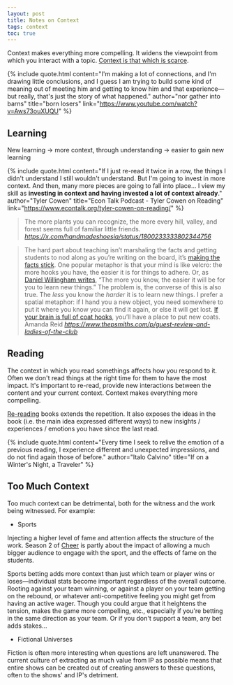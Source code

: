 ```yaml
---
layout: post
title: Notes on Context
tags: context
toc: true
---
```


Context makes everything more compelling. It widens the viewpoint from which you interact with a topic. [Context is that which is scarce](https://marginalrevolution.com/marginalrevolution/2021/12/context-is-that-which-is-scarce.html).

{% include quote.html 
  content="I'm making a lot of connections, and I'm drawing little conclusions, and I guess I am trying to build some kind of meaning out of meeting him and getting to know him and that experience—but really, that's just the story of what happened."
  author="nor gather into barns"
  title="born losers"
  link="https://www.youtube.com/watch?v=Aws73ouXUQU"
%}

## Learning
New learning -> more context, through understanding -> easier to gain new learning

{% include quote.html 
    content="If I just re-read it twice in a row, the things I didn't understand I still wouldn't understand. But I'm going to invest in more context. And then, many more pieces are going to fall into place... I view my skill as **investing in context and having invested a lot of context already**."
    author="Tyler Cowen"
    title="Econ Talk Podcast - Tyler Cowen on Reading"
    link="https://www.econtalk.org/tyler-cowen-on-reading/"
%}

<blockquote class="quoteback" darkmode="" data-title="Amy%20Rowcliffe%20on%20X%3A%20%22The%20more%20plants%20you%20can%20recognize%2C%20the%20more%20every%20hill%2C%20valley%2C%20and%20forest%20seems%20full%20of%20familiar%20little%20friends.%22%20%2F%20X" data-author="" cite="https://x.com/handmadeshoesia/status/1800233333802344756">
  The more plants you can recognize, the more every hill, valley, and forest seems full of familiar little friends.
  <footer> <cite><a href="https://x.com/handmadeshoesia/status/1800233333802344756">https://x.com/handmadeshoesia/status/1800233333802344756</a></cite></footer>
</blockquote>
<script note="" src="https://cdn.jsdelivr.net/gh/Blogger-Peer-Review/quotebacks@1/quoteback.js"></script>

<blockquote class="quoteback" darkmode="" data-title="GUEST%20REVIEW%3A%20...And%20Ladies%20of%20the%20Club%2C%20by%20Helen%20Hooven%20Santmyer" data-author="Amanda Reid" cite="https://www.thepsmiths.com/p/guest-review-and-ladies-of-the-club">
The hard part about teaching isn’t marshaling the facts and getting students to nod along as you’re writing on the board, it’s <a href="https://www.amazon.com/Make-Stick-Science-Successful-Learning/dp/0674729013" rel="noopener" target="_blank">making the facts stick</a>. One popular metaphor is that your mind is like velcro: the more hooks you have, the easier it is for things to adhere. Or, as <a href="https://www.aft.org/ae/spring2006/willingham" rel="noopener" target="_blank">Daniel Willingham writes</a>, “The more you know, the easier it will be for you to learn new things.” The problem is, the converse of this is also true. The <em>less </em>you know the <em>harder </em>it is to learn new things. I prefer a spatial metaphor: if I hand you a new object, you need somewhere to put it where you know you can find it again, or else it will get lost. <a href="https://www.thepsmiths.com/p/review-mindstorms-by-seymour-papert" rel="noopener" target="_blank">If your brain is full of coat hooks</a>, you’ll have a place to put new coats.
<footer>Amanda Reid <cite><a href="https://www.thepsmiths.com/p/guest-review-and-ladies-of-the-club">https://www.thepsmiths.com/p/guest-review-and-ladies-of-the-club</a></cite></footer>
</blockquote>
<script note="" src="https://cdn.jsdelivr.net/gh/Blogger-Peer-Review/quotebacks@1/quoteback.js"></script>

## Reading
The context in which you read somethings affects how you respond to it. Often we don't read things at the right time for them to have the most impact. It's important to re-read, provide new interactions between the content and your current context. Context makes everything more compelling.

[Re-reading](/notes/re-reading) books extends the repetition. It also exposes the ideas in the book (i.e. the main idea expressed different ways) to new insights / experiences / emotions you have since the last read.

{% include quote.html 
    content="Every time I seek to relive the emotion of a previous reading, I experience different and unexpected impressions, and do not find again those of before."
    author="Italo Calvino"
    title="If on a Winter's Night, a Traveler"
%}

## Too Much Context
Too much context can be detrimental, both for the witness and the work being witnessed.
For example:
- Sports

Injecting a higher level of fame and attention affects the structure of the work. Season 2 of [Cheer](https://en.wikipedia.org/wiki/Cheer_(TV_series)) is partly about the impact of allowing a much bigger audience to engage with the sport, and the effects of fame on the students.

Sports betting adds more context than just which team or player wins or loses—individual stats become important regardless of the overall outcome. Rooting against your team winning, or against a player on your team getting on the rebound, or whatever anti-competitive feeling you might get from having an active wager. Though you could argue that it heightens the tension, makes the game more compelling, etc., especially if you're betting in the same direction as your team. Or if you don't support a team, any bet adds stakes...    

- Fictional Universes

Fiction is often more interesting when questions are left unanswered. The current culture of extracting as much value from IP as possible means that entire shows can be created out of creating answers to these questions, often to the shows' and IP's detriment.
